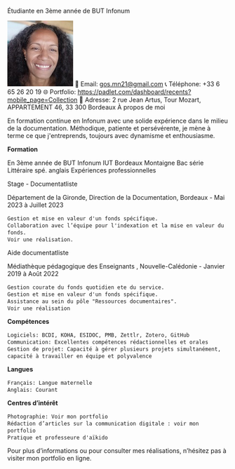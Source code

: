 Étudiante en 3ème année de BUT Infonum

![photo cv](M-Noëlle_Gos_PI.jpg)
📧 Email: gos.mn21@gmail.com
📞 Téléphone: +33 6 65 26 20 19
🌐 Portfolio: https://padlet.com/dashboard/recents?mobile_page=Collection
📍 Adresse: 2 rue Jean Artus, Tour Mozart, APPARTEMENT 46, 33 300 Bordeaux
À propos de moi

En formation continue en Infonum avec une solide expérience dans le milieu de la documentation. Méthodique, patiente et persévérente, je mène à terme ce que j'entreprends, toujours avec dynamisme et enthousiasme.

**Formation**

En 3ème année de BUT Infonum IUT Bordeaux Montaigne Bac série Littéraire spé. anglais
Expériences professionnelles

Stage - Documentatliste

Département de la Gironde, 
Direction de la Documentation, Bordeaux - Mai 2023 à Juillet 2023

    Gestion et mise en valeur d'un fonds spécifique.
    Collaboration avec l’équipe pour l'indexation et la mise en valeur du fonds.
    Voir une réalisation.

Aide documentatliste

Médiathèque pédagogique des Enseignants , Nouvelle-Calédonie - Janvier 2019 à Août 2022

    Gestion courate du fonds quotidien ete du service.
    Gestion et mise en valeur d'un fonds spécifique.
    Assistance au sein du pôle "Ressources documentaires".
    Voir une réalisation

**Compétences**

    Logiciels: BCDI, KOHA, ESIDOC, PMB, Zettlr, Zotero, GitHub
    Communication: Excellentes compétences rédactionnelles et orales
    Gestion de projet: Capacité à gérer plusieurs projets simultanément, capacité à travailler en équipe et polyvalence 

**Langues**

    Français: Langue maternelle
    Anglais: Courant

**Centres d’intérêt**

    Photographie: Voir mon portfolio
    Rédaction d’articles sur la communication digitale : voir mon portfolio
    Pratique et professeure d'aïkido
    

Pour plus d’informations ou pour consulter mes réalisations, n’hésitez pas à visiter mon portfolio en ligne.
